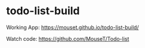 # todo-list-build

Working App: https://mouset.github.io/todo-list-build/

Watch code: https://github.com/MouseT/Todo-list
